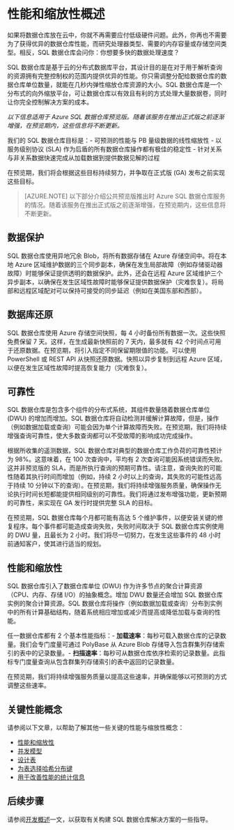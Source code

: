 <properties
   pageTitle="性能和缩放性概述 | Azure"
   description="介绍 SQL 数据仓库的性能与缩放性功能。"
   services="sql-data-warehouse"
   documentationCenter="NA"
   authors="TwoUnder"
   manager="barbkess"
   editor=""/>

<tags
   ms.service="sql-data-warehouse"
   ms.date="01/08/2016"
   wacn.date="03/17/2016"/>

# 性能和缩放性概述
如果将数据仓库放在云中，你就不再需要应付低级硬件问题。此外，你再也不需要为了获得优异的数据仓库性能，而研究处理器类型、需要的内存容量或存储空间类型。相反，SQL 数据仓库会问你：你想要多快的数据处理速度？

SQL 数据仓库是基于云的分布式数据库平台，其设计目的是在对于用于解析查询的资源拥有完整控制权的范围内提供优异的性能。你只需调整分配给数据仓库的数据仓库单位数量，就能在几秒内弹性缩放仓库资源的大小。SQL 数据仓库是一个分布式的向外缩放平台，可让数据仓库以有效且有利的方式处理大量数据卷，同时让你完全控制解决方案的成本。

*以下信息适用于 Azure SQL 数据仓库预览版。随着该服务在推出正式版之前逐渐增强，在预览期内，这些信息将不断更新。*

我们的 SQL 数据仓库目标是：- 可预测的性能与 PB 量级数据的线性缩放性 - 以服务级别协议 (SLA) 作为后盾的所有数据仓库操作都有极佳的稳定性 - 针对关系与非关系数据快速完成从加载数据到提供数据见解的过程

在预览期，我们将会根据这些目标持续努力，并争取在正式版 (GA) 发布之前实现这些目标。

>[AZURE.NOTE] 以下部分介绍公共预览版推出时 Azure SQL 数据仓库服务的情况。随着该服务在推出正式版之前逐渐增强，在预览期内，这些信息将不断更新。

## 数据保护
SQL 数据仓库使用异地冗余 Blob，将所有数据存储在 Azure 存储空间中。将在本地 Azure 区域维护数据的三个同步副本，确保在发生局部故障（例如存储驱动器故障）时能够保证提供透明的数据保护。此外，还会在远程 Azure 区域维护三个异步副本，以确保在发生区域性故障时能够保证提供数据保护（灾难恢复）。将局部和远程区域配对可以保持可接受的同步延迟（例如在美国东部和西部）。

## 数据库还原
SQL 数据仓库使用 Azure 存储空间快照，每 4 小时备份所有数据一次。这些快照免费保留 7 天。这样，在生成最新快照前的 7 天内，最多就有 42 个时间点可用于还原数据。在预览期，将引入指定不同保留期限值的功能。可以使用 PowerShell 或 REST API 从快照还原数据。快照以异步复制到远程 Azure 区域，以便在发生区域性故障时提高恢复能力（灾难恢复）。

## 可靠性
SQL 数据仓库是包含多个组件的分布式系统，其组件数量随着数据仓库单位 (DWU) 的增加而增加。SQL 数据仓库将自动检测并缓解计算故障，但是，操作（例如数据加载或查询）可能会因为单个计算故障而失败。在预览期，我们将持续增强查询可靠性，使大多数查询都可以不受故障的影响成功完成操作。

根据所收集的遥测数据，SQL 数据仓库对典型的数据仓库工作负荷的可靠性预计为 98%。这意味着，在 100 次查询中，平均有 2 次查询可能因系统错误而失败。这并非预览版的 SLA，而是所执行查询的预期可靠性。请注意，查询失败的可能性随着其执行时间而增加（例如，持续 2 小时以上的查询，其失败的可能性远高于持续 10 分钟以下的查询）。在预览期，我们将持续增强服务质量，确保操作无论执行时间长短都能提供相同级别的可靠性。我们将通过发布增强功能，更新预期的可靠性，来实现在 GA 发行时提供完整 SLA 的目标。

在预览期，SQL 数据仓库每个月都可能有高达 5 个维护事件，以便安装关键的修复程序。每个事件都可能造成查询失败，失败时间取决于 SQL 数据仓库实例使用的 DWU 量，且最长为 2 小时。我们将尽一切努力，在发生这些事件的 48 小时前通知客户，使其进行适当的规划。

## 性能和缩放性
SQL 数据仓库引入了数据仓库单位 (DWU) 作为许多节点的聚合计算资源（CPU、内存、存储 I/O）的抽象概念。增加 DWU 数量还会增加 SQL 数据仓库实例的聚合计算资源。SQL 数据仓库将操作（例如数据加载或查询）分布到实例中的所有计算基础结构，随着系统相应增加或减少而提高或降低加载与查询的性能。

任一数据仓库都有 2 个基本性能指标：- **加载速率**：每秒可载入数据仓库的记录数量。我们会专门度量可通过 PolyBase 从 Azure Blob 存储导入包含群集列存储索引的表中的记录数量。- **扫描速率**：每秒可从数据仓库依序检索的记录数量。此指标专门度量查询从包含群集列存储索引的表中返回的记录数量。

在预览期，我们将持续增强服务质量以提高这些速率，并确保能够以可预测的方式调整这些速率。

## 关键性能概念

请参阅以下文章，以帮助了解其他一些关键的性能与缩放性概念：

- [性能和缩放性][]
- [并发模型][]
- [设计表][]
- [为表选择哈希分布键][]
- [用于改善性能的统计信息][]

## 后续步骤
请参阅[开发概述][]一文，以获取有关构建 SQL 数据仓库解决方案的一些指导。

<!--Image references-->

<!--Article references-->

[性能和缩放性]: /documentation/articles/sql-data-warehouse-performance-scale
[并发模型]: /documentation/articles/sql-data-warehouse-develop-concurrency
[设计表]: /documentation/articles/sql-data-warehouse-develop-table-design
[为表选择哈希分布键]: /documentation/articles/sql-data-warehouse-develop-hash-distribution-key
[用于改善性能的统计信息]: /documentation/articles/sql-data-warehouse-develop-statistics
[开发概述]: /documentation/articles/sql-data-warehouse-overview-develop

<!--MSDN references-->

<!--Other web references-->

<!---HONumber=Mooncake_0307_2016-->